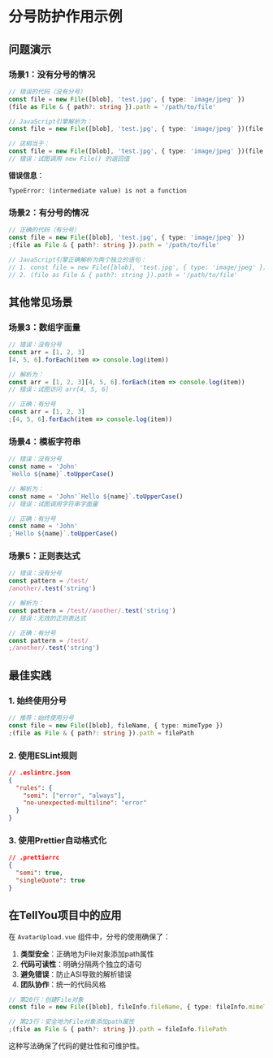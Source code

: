 # 分号防护作用示例

## 问题演示

### 场景1：没有分号的情况

```typescript
// 错误的代码（没有分号）
const file = new File([blob], 'test.jpg', { type: 'image/jpeg' })
(file as File & { path?: string }).path = '/path/to/file'

// JavaScript引擎解析为：
const file = new File([blob], 'test.jpg', { type: 'image/jpeg' })(file as File & { path?: string }).path = '/path/to/file'

// 这相当于：
const file = new File([blob], 'test.jpg', { type: 'image/jpeg' })(file as File & { path?: string }).path = '/path/to/file'
// 错误：试图调用 new File() 的返回值
```

**错误信息**：
```
TypeError: (intermediate value) is not a function
```

### 场景2：有分号的情况

```typescript
// 正确的代码（有分号）
const file = new File([blob], 'test.jpg', { type: 'image/jpeg' })
;(file as File & { path?: string }).path = '/path/to/file'

// JavaScript引擎正确解析为两个独立的语句：
// 1. const file = new File([blob], 'test.jpg', { type: 'image/jpeg' })
// 2. (file as File & { path?: string }).path = '/path/to/file'
```

## 其他常见场景

### 场景3：数组字面量

```typescript
// 错误：没有分号
const arr = [1, 2, 3]
[4, 5, 6].forEach(item => console.log(item))

// 解析为：
const arr = [1, 2, 3][4, 5, 6].forEach(item => console.log(item))
// 错误：试图访问 arr[4, 5, 6]
```

```typescript
// 正确：有分号
const arr = [1, 2, 3]
;[4, 5, 6].forEach(item => console.log(item))
```

### 场景4：模板字符串

```typescript
// 错误：没有分号
const name = 'John'
`Hello ${name}`.toUpperCase()

// 解析为：
const name = 'John'`Hello ${name}`.toUpperCase()
// 错误：试图调用字符串字面量
```

```typescript
// 正确：有分号
const name = 'John'
;`Hello ${name}`.toUpperCase()
```

### 场景5：正则表达式

```typescript
// 错误：没有分号
const pattern = /test/
/another/.test('string')

// 解析为：
const pattern = /test//another/.test('string')
// 错误：无效的正则表达式
```

```typescript
// 正确：有分号
const pattern = /test/
;/another/.test('string')
```

## 最佳实践

### 1. 始终使用分号

```typescript
// 推荐：始终使用分号
const file = new File([blob], fileName, { type: mimeType })
;(file as File & { path?: string }).path = filePath
```

### 2. 使用ESLint规则

```json
// .eslintrc.json
{
  "rules": {
    "semi": ["error", "always"],
    "no-unexpected-multiline": "error"
  }
}
```

### 3. 使用Prettier自动格式化

```json
// .prettierrc
{
  "semi": true,
  "singleQuote": true
}
```

## 在TellYou项目中的应用

在 `AvatarUpload.vue` 组件中，分号的使用确保了：

1. **类型安全**：正确地为File对象添加path属性
2. **代码可读性**：明确分隔两个独立的语句
3. **避免错误**：防止ASI导致的解析错误
4. **团队协作**：统一的代码风格

```typescript
// 第20行：创建File对象
const file = new File([blob], fileInfo.fileName, { type: fileInfo.mimeType })

// 第23行：安全地为File对象添加path属性
;(file as File & { path?: string }).path = fileInfo.filePath
```

这种写法确保了代码的健壮性和可维护性。
